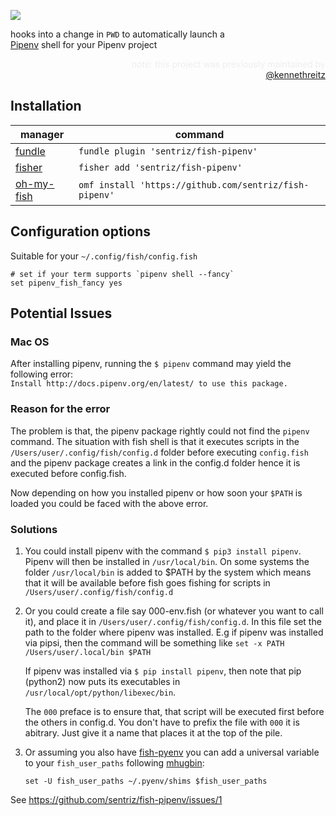 ![](https://i.imgur.com/BALScDM.png)

<p style="max-width: 75%;">hooks into a change in <code>PWD</code> to automatically launch a <a href="http://docs.pipenv.org/en/latest/">Pipenv</a> shell for your Pipenv project 

<p align="right" style="margin-left: auto; max-width: 75%; font-size: 14px; color: #eee;"><i>note:</i> this project was previously maintained by <a href="https://github.com/kennethreitz/">@kennethreitz</a></p>

## Installation


|manager|command|
|---|---|
|[fundle](https://github.com/danhper/fundle)|`fundle plugin 'sentriz/fish-pipenv'`|
|[fisher](https://github.com/jorgebucaran/fisher)|`fisher add 'sentriz/fish-pipenv'`|
|[oh-my-fish](https://github.com/oh-my-fish/oh-my-fish)|`omf install 'https://github.com/sentriz/fish-pipenv'`|

## Configuration options
Suitable for your `~/.config/fish/config.fish`  

```fish
# set if your term supports `pipenv shell --fancy`
set pipenv_fish_fancy yes 
```

## Potential Issues
### Mac OS
After installing pipenv, running the `$ pipenv` command may yield the following error:  
`Install http://docs.pipenv.org/en/latest/ to use this package.`

### Reason for the error
The problem is that, the pipenv package rightly could not find the `pipenv` command. The situation with 
fish shell is that it executes scripts in the `/Users/user/.config/fish/config.d` folder before 
executing `config.fish` and the pipenv package creates a link in the config.d folder hence it is 
executed before config.fish.

Now depending on how you installed pipenv or how soon your `$PATH` is loaded you could be faced with the
above error.

### Solutions
1. You could install pipenv with the command `$ pip3 install pipenv`. Pipenv will then be installed in
    `/usr/local/bin`. On some systems the folder `/usr/local/bin` is added to $PATH by the system which
    means that it will be available before fish goes fishing for scripts in `/Users/user/.config/fish/config.d`
    
2. Or you could create a file say 000-env.fish (or whatever you want to call it), and place it in 
    `/Users/user/.config/fish/config.d`. In this file set the path to the folder where pipenv was installed. 
    E.g if pipenv was installed via pipsi, then the command will be something like 
    `set -x PATH /Users/user/.local/bin $PATH`
    
    If pipenv was installed via `$ pip install pipenv`, then note that pip (python2) now puts its executables
    in `/usr/local/opt/python/libexec/bin`.
    
    The `000` preface is to ensure that, that script will be executed first before the others in config.d. You
    don't have to prefix the file with `000` it is abitrary. Just give it a name that places it at the top of the
    pile.

3. Or assuming you also have [fish-pyenv](https://github.com/daenney/pyenv) you can add a universal variable to
    your `fish_user_paths` following
    [mhugbin](https://github.com/kennethreitz/fish-pipenv/issues/1#issuecomment-385206132):

    ```fish
    set -U fish_user_paths ~/.pyenv/shims $fish_user_paths
    ```
    
See https://github.com/sentriz/fish-pipenv/issues/1
